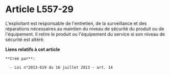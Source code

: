 # Article L557-29

L'exploitant est responsable de l'entretien, de la surveillance et des réparations nécessaires au maintien du niveau de
sécurité du produit ou de l'équipement. Il retire le produit ou l'équipement du service si son niveau de sécurité est altéré.

**Liens relatifs à cet article**

	**Créé par**:

	  - Loi n°2013-619 du 16 juillet 2013 - art. 14
